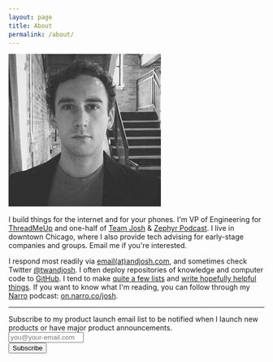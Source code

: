```yaml
---
layout: page
title: About
permalink: /about/
---
```

<style>
.markdown-body p img{
    max-width: 100px !important;
    float: right;
    margin: 0.5em -3em 0.5em 1em !important;
    box-shadow: 0 0 5px rgba(0,0,0,0.5);
}
@media only screen and (max-width :48em){
    .markdown-body p img{
        margin-right: 0 !important;
    }
}
</style>
![Josh Beckman](/images/page/joshSm.jpg)

I build things for the internet and for your phones. I'm VP of Engineering for [ThreadMeUp](http://threadmeup.com) and one-half of [Team Josh](http://teamjosh.co) & [Zephyr Podcast](https://soundcloud.com/zephyrpodcast). I live in downtown Chicago, where I also provide tech advising for early-stage companies and groups. Email me if you're interested.

I respond most readily via [email(at)andjosh.com](mailto:email@andjosh.com), and sometimes check Twitter [@twandjosh](http://twitter.com/twandjosh). I often deploy repositories of knowledge and computer code to [GitHub](//github.com/andjosh). I tend to make [quite a few lists](/lists) and [write hopefully helpful things](/). If you want to know what I'm reading, you can follow through my [Narro](//narro.co) podcast: [on.narro.co/josh](http://on.narro.co/josh).

---

 <form action="https://tinyletter.com/andjosh" method="post" target="popupwindow" onsubmit="window.open('https://tinyletter.com/andjosh', 'popupwindow', 'scrollbars=yes,width=800,height=600');return true"><p><label for="tlemail">Subscribe to my product launch email list to be notified when I Iaunch new products or have major product announcements.</label><br><input type="email" style="width:140px" name="email" id="tlemail" placeholder="you@your-email.com"/><input type="hidden" value="1" name="embed"/><br><input type="submit" value="Subscribe" /></p></form>
